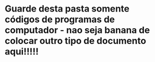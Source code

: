 # Guarde desta pasta somente códigos de programas de computador - nao seja banana de colocar outro tipo de documento aqui!!!!!